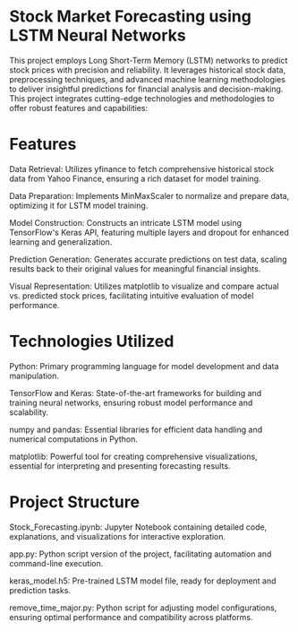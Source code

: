 <h1>Stock Market Forecasting using LSTM Neural Networks</h1>
This project employs Long Short-Term Memory (LSTM) networks to predict stock prices with precision and reliability. It leverages historical stock data, preprocessing techniques, and advanced machine learning methodologies to deliver insightful predictions for financial analysis and decision-making.
This project integrates cutting-edge technologies and methodologies to offer robust features and capabilities:

<h1>Features</h1>

Data Retrieval: Utilizes yfinance to fetch comprehensive historical stock data from Yahoo Finance, ensuring a rich dataset for model training.

Data Preparation: Implements MinMaxScaler to normalize and prepare data, optimizing it for LSTM model training.

Model Construction: Constructs an intricate LSTM model using TensorFlow's Keras API, featuring multiple layers and dropout for enhanced learning and generalization.

Prediction Generation: Generates accurate predictions on test data, scaling results back to their original values for meaningful financial insights.

Visual Representation: Utilizes matplotlib to visualize and compare actual vs. predicted stock prices, facilitating intuitive evaluation of model performance.

<h1>Technologies Utilized</h1>

Python: Primary programming language for model development and data manipulation.

TensorFlow and Keras: State-of-the-art frameworks for building and training neural networks, ensuring robust model performance and scalability.

numpy and pandas: Essential libraries for efficient data handling and numerical computations in Python.

matplotlib: Powerful tool for creating comprehensive visualizations, essential for interpreting and presenting forecasting results.

<h1>Project Structure</h1>

Stock_Forecasting.ipynb: Jupyter Notebook containing detailed code, explanations, and visualizations for interactive exploration.

app.py: Python script version of the project, facilitating automation and command-line execution.

keras_model.h5: Pre-trained LSTM model file, ready for deployment and prediction tasks.

remove_time_major.py: Python script for adjusting model configurations, ensuring optimal performance and compatibility across platforms.
